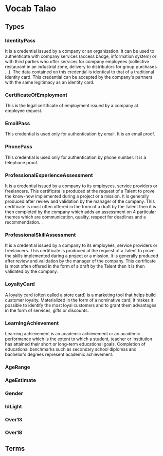 # Vocab Talao
 
 
## Types

### IdentityPass
  
It is a credential issued by a company or an organization. It can be used to authenticate with company services (access badge, information system) or with third parties who offer services for company employees (collective restaurant in an industrial zone, delivery to distributors for group purchases ...). The data contained on this credential is identical to that of a traditional identity card. This credential can be accepted by the company's partners with the same legitimacy as an identity card. 

### CertificateOfEmployment

This is the legal certificate of employment issued by a company at employee request.

### EmailPass

This credential is used only for authentication by email. It is an email proof.

### PhonePass

This credential is used only for authentication by phone number. It is a telephone proof.

### ProfessionalExperienceAssessment

It is a credential issued by a company to its employees, service providers or freelancers. This certificate is produced at the request of a Talent to prove the know-how implemented during a project or a mission. It is generally produced after review and validation by the manager of the company. This certificate is most often offered in the form of a draft by the Talent then it is then completed by the company which adds an assessment on 4 particular themes which are communication, quality, respect for deadlines and a recommendation. .

### ProfessionalSkillAssessment

It is a credential issued by a company to its employees, service providers or freelancers. This certificate is produced at the request of a Talent to prove the skills implemented during a project or a mission. It is generally produced after review and validation by the manager of the company. This certificate is most often offered in the form of a draft by the Talent then it is then validated by the company.

### LoyaltyCard

A loyalty card (often called a store card) is a marketing tool that helps build customer loyalty. Materialized in the form of a nominative card, it makes it possible to identify the most loyal customers and to grant them advantages in the form of services, gifts or discounts.

### LearningAchievement

Learning achievement is an academic achievement or an academic performance which is the extent to which a student, teacher or institution has attained their short or long-term educational goals. Completion of educational benchmarks such as secondary school diplomas and bachelor's degrees represent academic achievement.


### AgeRange


### AgeEstimate

### Gender

### IdLight

### Over13

### Over18


## Terms


